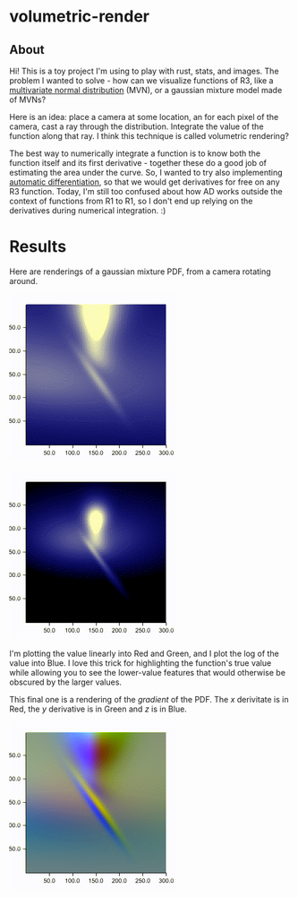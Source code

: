 # volumetric-render

## About

Hi! This is a toy project I'm using to play with rust, stats, and images. The
problem I wanted to solve - how can we visualize functions of R3, like a
[multivariate normal
distribution](https://en.wikipedia.org/wiki/Multivariate_normal_distribution)
(MVN), or a gaussian mixture model made of MVNs?

Here is an idea: place a camera at some location, an for each pixel of the camera, cast a ray through the distribution. Integrate the value of the function along that ray. I think this technique is called volumetric rendering?

The best way to numerically integrate a function is to know both the function itself and its first derivative - together these do a good job of estimating the area under the curve. So, I wanted to try also implementing [automatic differentiation](), so that we would get derivatives for free on any R3 function. Today, I'm still too confused about how AD works outside the context of functions from R1 to R1, so I don't end up relying on the derivatives during numerical integration. :)

# Results

Here are renderings of a gaussian mixture PDF, from a camera rotating around. 

![gaussian mixture model render](https://github.com/imalsogreg/volumetric-render/raw/master/images/pdf.gif)

![gaussian mixture with camera further away](https://github.com/imalsogreg/volumetric-render/raw/master/images/pdf_afar.gif)

I'm plotting the value linearly into Red and Green, and I plot the log of the value into Blue. I love this trick for highlighting the function's true value while allowing you to see the lower-value features that would otherwise be obscured by the larger values.

This final one is a rendering of the *gradient* of the PDF. The *x* derivitate is in Red, the *y* derivative is in Green and *z* is in Blue.

![gaussian mixture model gradient](https://github.com/imalsogreg/volumetric-render/raw/master/images/mvn_gradient_as_colors.gif)

